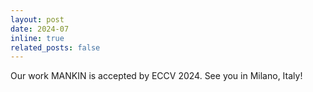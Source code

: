 ```yaml
---
layout: post
date: 2024-07
inline: true
related_posts: false
---
```


Our work MANKIN is accepted by ECCV 2024. See you in Milano, Italy!
